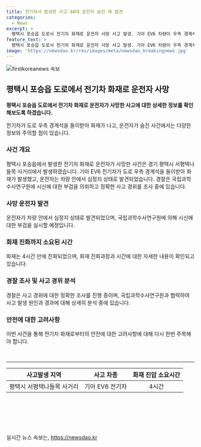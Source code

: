 ```yaml
---
title: 전기차서 발생한 사고 40대 운전자 숨진 채 발견
categories:
  - News
excerpt: >
  평택시 포승읍 도로서 전기차 화재로 운전자 사망 사고 발생. 기아 EV6 차량이 우측 경계석을 들이받아 화재가 발생, 운전자는 차량 안에서 숨진 채 발견. 경찰, 부검 및 정확한 사고 경위 조사 중. [사진 출처: 경기 평택소방서 제공] ※제보: 02-781-1234, 4444 / kbs1234@kbs.co.kr / KBS뉴스 구독 요망!
feature_text: >
  평택시 포승읍 도로서 전기차 화재로 운전자 사망 사고 발생. 기아 EV6 차량이 우측 경계석을 들이받아 화재가 발생, 운전자는 차량 안에서 숨진 채 발견. 경찰, 부검 및 정확한 사고 경위 조사 중. [사진 출처: 경기 평택소방서 제공] ※제보: 02-781-1234, 4444 / kbs1234@kbs.co.kr / KBS뉴스 구독 요망!
image: 'https://newsdao.kr/res/images/meta/newsdao_breakingnews.jpg'
---
```


<p><img src="https://newsdao.kr/res/images/meta/newsdao_breakingnews.jpg" alt="firstkoreanews 속보" /></p>

<h2 data-ke-size="size26">평택시 포승읍 도로에서 전기차 화재로 운전자 사망</h2>

<p data-ke-size="size16"><b>평택시 포승읍 도로에서 전기차 화재로 운전자가 사망한 사고에 대한 상세한 정보를 확인해보도록 하겠습니다.</b></p>

<p>전기차가 도로 우측 경계석을 들이받아 화재가 나고, 운전자가 숨진 사건에서는 다양한 정보와 주의할 점이 있습니다.</p>

<h3>사건 개요</h3>

<p data-ke-size="size16">평택시 포승읍에서 발생한 전기차 화재로 운전자가 사망한 사건은 경기 평택시 서평택나들목 사거리에서 발생하였습니다. 기아 EV6 전기차가 도로 우측 경계석을 들이받아 화재가 발생했고, 운전자는 차량 안에서 심정지 상태로 발견되었습니다. 경찰은 국립과학수사연구원에 시신에 대한 부검을 의뢰하고 정확한 사고 경위를 조사 중에 있습니다.</p>

<h3>사망 운전자 발견</h3>

<p data-ke-size="size16">운전자가 차량 안에서 심정지 상태로 발견되었으며, 국립과학수사연구원에 의해 시신에 대한 부검을 실시할 예정입니다.</p>

<h3>화재 진화까지 소요된 시간</h3>

<p data-ke-size="size16">화재는 4시간 만에 진화되었으며, 화재 진화과정과 시간에 대한 자세한 내용이 확인되고 있습니다.</p>

<h3>경찰 조사 및 사고 경위 분석</h3>

<p data-ke-size="size16">경찰은 사고 경위에 대한 정확한 조사를 진행 중이며, 국립과학수사연구원과 협력하여 사고 발생 원인과 경과에 대해 상세히 분석 중에 있습니다.</p>

<h3>안전에 대한 고려사항</h3>

<p data-ke-size="size16">이번 사건을 통해 전기차 화재로부터의 안전에 대한 고려사항에 대해 다시 한번 주목해야 합니다.</p>

<p data-ke-size="size16">&nbsp;</p>

<hr>

<table>
  <thead>
    <tr>
      <th style="text-align: center;">사고발생 지역</th>
      <th style="text-align: center;">사고 차종</th>
      <th style="text-align: center;">화재 진압 소요시간</th>
    </tr>
  </thead>
  <tbody>
    <tr>
      <td style="text-align: center;">평택시 서평택나들목 사거리</td>
      <td style="text-align: center;">기아 EV6 전기차</td>
      <td style="text-align: center;">4시간</td>
    </tr>
  </tbody>
</table>

<p data-ke-size="size16">&nbsp;</p>

<p data-ke-size="size16">&nbsp;</p>

<p data-ke-size="size16">&nbsp;</p>
실시간 뉴스 속보는, <a href="https://newsdao.kr" rel="dofollow">https://newsdao.kr</a>


